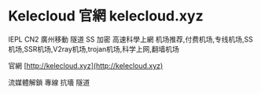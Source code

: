 # Kelecloud 官網 kelecloud.xyz
IEPL CN2 廣州移動 隧道 SS 加密 高速科學上網
机场推荐,付费机场,专线机场,SS机场,SSR机场,V2ray机场,trojan机场,科学上网,翻墙机场

官網 [http://kelecloud.xyz](http://kelecloud.xyz)

流媒體解鎖 專線 抗墻 隧道 
